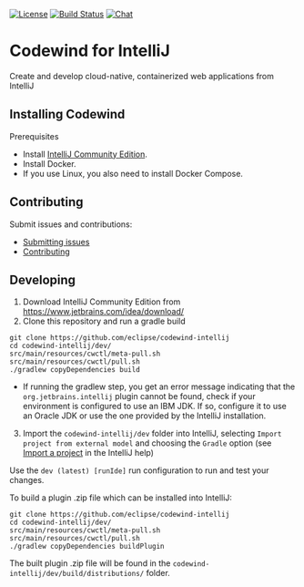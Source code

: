 [![License](https://img.shields.io/badge/License-EPL%202.0-red.svg?label=license&logo=eclipse)](https://www.eclipse.org/legal/epl-2.0/)
[![Build Status](https://ci.eclipse.org/codewind/buildStatus/icon?job=Codewind%2Fcodewind-intellij%2Fmaster)](https://ci.eclipse.org/codewind/job/Codewind/job/codewind-intellij/job/master/)
[![Chat](https://img.shields.io/static/v1.svg?label=chat&message=mattermost&color=145dbf)](https://mattermost.eclipse.org/eclipse/channels/eclipse-codewind)

# Codewind for IntelliJ
Create and develop cloud-native, containerized web applications from IntelliJ

## Installing Codewind

Prerequisites
- Install [IntelliJ Community Edition](https://www.jetbrains.com/idea/download/).
- Install Docker.
- If you use Linux, you also need to install Docker Compose.

## Contributing
Submit issues and contributions:
- [Submitting issues](https://github.com/eclipse/codewind/issues)
- [Contributing](CONTRIBUTING.md)

## Developing

1. Download IntelliJ Community Edition from https://www.jetbrains.com/idea/download/
2. Clone this repository and run a gradle build
```
git clone https://github.com/eclipse/codewind-intellij
cd codewind-intellij/dev/
src/main/resources/cwctl/meta-pull.sh
src/main/resources/cwctl/pull.sh
./gradlew copyDependencies build
```
- If running the gradlew step, you get an error message indicating that the `org.jetbrains.intellij` plugin cannot be found, check if your environment is configured to use an IBM JDK.  If so, configure it to use an Oracle JDK or use the one provided by the IntelliJ installation.  
3. Import the `codewind-intellij/dev` folder into IntelliJ, selecting `Import project from external model` and choosing the `Gradle` option (see [Import a project](https://www.jetbrains.com/help/idea/import-project-or-module-wizard.html) in the IntelliJ help)

Use the `dev (latest) [runIde]` run configuration to run and test your changes.

To build a plugin .zip file which can be installed into IntelliJ:
```
git clone https://github.com/eclipse/codewind-intellij
cd codewind-intellij/dev/
src/main/resources/cwctl/meta-pull.sh
src/main/resources/cwctl/pull.sh
./gradlew copyDependencies buildPlugin
```
The built plugin .zip file will be found in the `codewind-intellij/dev/build/distributions/` folder.
